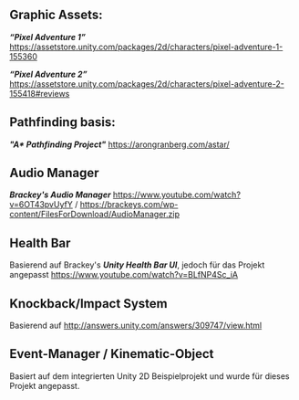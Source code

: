 ## Graphic Assets:
***“Pixel Adventure 1”***
https://assetstore.unity.com/packages/2d/characters/pixel-adventure-1-155360

***“Pixel Adventure 2”***
https://assetstore.unity.com/packages/2d/characters/pixel-adventure-2-155418#reviews

## Pathfinding basis:
***"A\* Pathfinding Project"***
https://arongranberg.com/astar/

## Audio Manager
***Brackey's Audio Manager***
https://www.youtube.com/watch?v=6OT43pvUyfY / https://brackeys.com/wp-content/FilesForDownload/AudioManager.zip

## Health Bar
Basierend auf Brackey's ***Unity Health Bar UI***, jedoch für das Projekt angepasst
https://www.youtube.com/watch?v=BLfNP4Sc_iA

## Knockback/Impact System
Basierend auf http://answers.unity.com/answers/309747/view.html

## Event-Manager / Kinematic-Object
Basiert auf dem integrierten Unity 2D Beispielprojekt und wurde für dieses Projekt angepasst.
